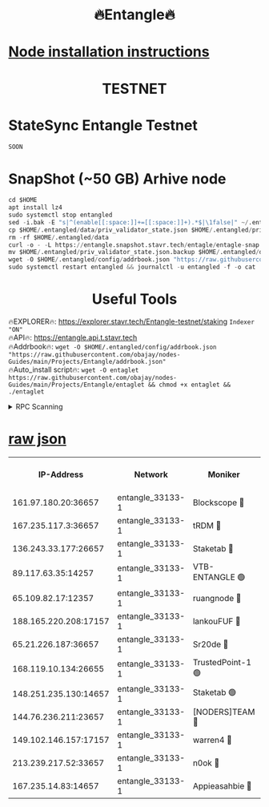 <h1 align="center"> 🔥Entangle🔥</h1>

[Node installation instructions](https://github.com/obajay/nodes-Guides/tree/main/Projects/Entangle)
=

<h1 align="center"> TESTNET</h1>

# StateSync Entangle Testnet
```python
SOON
```
# SnapShot (~50 GB) Arhive node
```python
cd $HOME
apt install lz4
sudo systemctl stop entangled
sed -i.bak -E "s|^(enable[[:space:]]+=[[:space:]]+).*$|\1false|" ~/.entangled/config/config.toml
cp $HOME/.entangled/data/priv_validator_state.json $HOME/.entangled/priv_validator_state.json.backup
rm -rf $HOME/.entangled/data
curl -o - -L https://entangle.snapshot.stavr.tech/entagle/entagle-snap.tar.lz4 | lz4 -c -d - | tar -x -C $HOME/.entangled --strip-components 2
mv $HOME/.entangled/priv_validator_state.json.backup $HOME/.entangled/data/priv_validator_state.json
wget -O $HOME/.entangled/config/addrbook.json "https://raw.githubusercontent.com/obajay/nodes-Guides/main/Projects/Entangle/addrbook.json"
sudo systemctl restart entangled && journalctl -u entangled -f -o cat
```
 <h1 align="center"> Useful Tools</h1>
 
🔥EXPLORER🔥: https://explorer.stavr.tech/Entangle-testnet/staking        `Indexer "ON"` \
🔥API🔥:      https://entangle.api.t.stavr.tech \
🔥Addrbook🔥: ```wget -O $HOME/.entangled/config/addrbook.json "https://raw.githubusercontent.com/obajay/nodes-Guides/main/Projects/Entangle/addrbook.json"``` \
🔥Auto_install script🔥:  `wget -O entaglet https://raw.githubusercontent.com/obajay/nodes-Guides/main/Projects/Entangle/entaglet && chmod +x entaglet && ./entaglet`


<details>
<summary>RPC Scanning</summary>

<h2 align="center"> We scan nodes in real time every 4 hours. And we provide the final result of RPC endpoints.
We cannot influence the operation of these nodes in any way. </h2>


```python
If Voting Power is higher than 0 --> then the Node is a validator of the network and may be subject to attack and be a potential threat to the chain.
```
```python
We marked such validators with a red symbol
```

</details>

[raw json](https://rpc-check.entangt.stavr.tech/entangt/rpc-entangt-result.json)
=


<table><tr><th>IP-Address</th><th>Network</th><th>Moniker</th><th>Latest Block Height</th><th>Earliest Block Height</th><th>Catching Up</th><th>Tx Index</th><th>Voting Power</th><th>Scan Time</th></tr><tr><td>161.97.180.20:36657</td><td>entangle_33133-1</td><td>Blockscope 🔴</td><td>2490218</td><td>1</td><td>False</td><td>off</td><td>309120042946500</td><td>2024-03-05T07:09:20.301304089UTC</td></tr><tr><td>167.235.117.3:36657</td><td>entangle_33133-1</td><td>tRDM 🔴</td><td>2490221</td><td>1</td><td>False</td><td>on</td><td>213487805338353</td><td>2024-03-05T07:09:39.221931581UTC</td></tr><tr><td>136.243.33.177:26657</td><td>entangle_33133-1</td><td>Staketab 🔴</td><td>2490220</td><td>660001</td><td>False</td><td>on</td><td>179682563118362</td><td>2024-03-05T07:09:32.291483126UTC</td></tr><tr><td>89.117.63.35:14257</td><td>entangle_33133-1</td><td>VTB-ENTANGLE 🟢</td><td>2490219</td><td>1162001</td><td>False</td><td>off</td><td>0</td><td>2024-03-05T07:09:29.444217956UTC</td></tr><tr><td>65.109.82.17:12357</td><td>entangle_33133-1</td><td>ruangnode 🔴</td><td>2490218</td><td>1312001</td><td>False</td><td>off</td><td>547735203186165</td><td>2024-03-05T07:09:20.631500003UTC</td></tr><tr><td>188.165.220.208:17157</td><td>entangle_33133-1</td><td>lankouFUF 🔴</td><td>2490218</td><td>1910001</td><td>False</td><td>off</td><td>330255754629809</td><td>2024-03-05T07:09:22.938697503UTC</td></tr><tr><td>65.21.226.187:36657</td><td>entangle_33133-1</td><td>Sr20de 🔴</td><td>2490218</td><td>2049001</td><td>False</td><td>off</td><td>29231279726565</td><td>2024-03-05T07:09:20.052841654UTC</td></tr><tr><td>168.119.10.134:26655</td><td>entangle_33133-1</td><td>TrustedPoint-1 🟢</td><td>2490221</td><td>2268001</td><td>False</td><td>off</td><td>0</td><td>2024-03-05T07:09:39.445434474UTC</td></tr><tr><td>148.251.235.130:14657</td><td>entangle_33133-1</td><td>Staketab 🟢</td><td>2490218</td><td>2272001</td><td>False</td><td>on</td><td>0</td><td>2024-03-05T07:09:19.732699150UTC</td></tr><tr><td>144.76.236.211:23657</td><td>entangle_33133-1</td><td>[NODERS]TEAM 🔴</td><td>2490220</td><td>2304001</td><td>False</td><td>off</td><td>26809168128005443</td><td>2024-03-05T07:09:32.031783917UTC</td></tr><tr><td>149.102.146.157:17157</td><td>entangle_33133-1</td><td>warren4 🔴</td><td>2490220</td><td>2327001</td><td>False</td><td>on</td><td>503095171870372</td><td>2024-03-05T07:09:31.795562292UTC</td></tr><tr><td>213.239.217.52:33657</td><td>entangle_33133-1</td><td>n0ok 🔴</td><td>2490221</td><td>2390221</td><td>False</td><td>off</td><td>46610696097722046</td><td>2024-03-05T07:09:36.651737649UTC</td></tr><tr><td>167.235.14.83:14657</td><td>entangle_33133-1</td><td>Appieasahbie 🔴</td><td>2490221</td><td>2436001</td><td>False</td><td>on</td><td>43265531257532309</td><td>2024-03-05T07:09:38.910961612UTC</td></tr></table>
